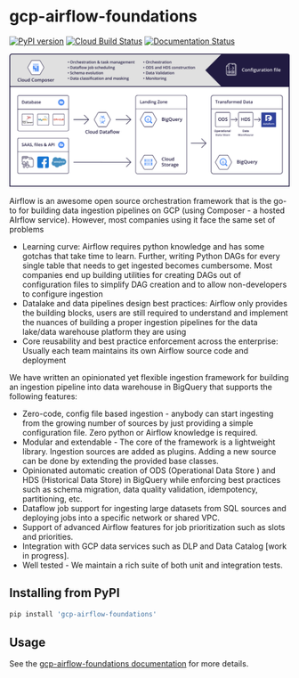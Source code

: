 # gcp-airflow-foundations
[![PyPI version](https://badge.fury.io/py/gcp-airflow-foundations.svg)](https://badge.fury.io/py/gcp-airflow-foundations) 
[![Cloud Build Status](https://storage.googleapis.com/public-cloudbuild/build/cloudbuild_status.svg)](https://storage.googleapis.com/public-cloudbuild/build/cloudbuild_status.svg)
[![Documentation Status](https://readthedocs.org/projects/gcp-airflow-foundations/badge/?version=latest)](https://gcp-airflow-foundations.readthedocs.io/en/latest/?badge=latest)


![airflow](./docs/_static/airflow_diagram.png)

Airflow is an awesome open source orchestration framework that is the go-to for building data ingestion pipelines on GCP (using Composer - a hosted AIrflow service). However, most companies using it face the same set of problems 
- Learning curve: Airflow requires python knowledge and has some gotchas that take time to learn. Further, writing Python DAGs for every single table that needs to get ingested becomes cumbersome. Most companies end up building utilities for creating DAGs out of configuration files to simplify DAG creation and to allow non-developers to configure ingestion
- Datalake and data pipelines design best practices: Airflow only provides the building blocks, users are still required to understand and implement the nuances of building a proper ingestion pipelines for the data lake/data warehouse platform they are using 
- Core reusability and best practice enforcement across the enterprise: Usually each team maintains its own Airflow source code and deployment

We have written an opinionated yet flexible ingestion framework for building an ingestion pipeline into data warehouse in BigQuery that supports the following features:

- Zero-code, config file based ingestion - anybody can start ingesting from the growing number of sources by just providing a simple configuration file. Zero python or Airflow knowledge is required.
- Modular and extendable - The core of the framework is a lightweight library. Ingestion sources are added as plugins. Adding a new source can be done by extending the provided base classes.
- Opinionated automatic creation of  ODS (Operational Data Store ) and HDS (Historical Data Store) in BigQuery while enforcing best practices such as schema migration, data quality validation, idempotency, partitioning, etc.
- Dataflow job support for ingesting large datasets from SQL sources and deploying jobs into a specific network or shared VPC.
- Support of advanced Airflow features for job prioritization such as slots and priorities.
- Integration with GCP data services such as DLP and Data Catalog [work in progress].
- Well tested - We maintain a rich suite of both unit and integration tests.

## Installing from PyPI
```bash
pip install 'gcp-airflow-foundations'
```

## Usage
See the [gcp-airflow-foundations documentation](https://gcp-airflow-foundations.readthedocs.io/en/latest/) for more details.
